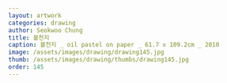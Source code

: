 ```yaml
---
layout: artwork
categories: drawing
author: Seokwoo Chung
title: 볼천지
caption: 볼천지 _ oil pastel on paper _ 61.7 x 109.2cm _ 2010
image: /assets/images/drawing/drawing145.jpg
thumb: /assets/images/drawing/thumbs/drawing145.jpg
order: 145
---
```

